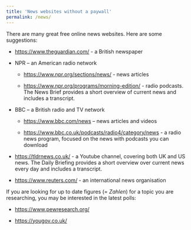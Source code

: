 ```yaml
---
title: 'News websites without a paywall'
permalink: /news/
---
```


There are many great free online news websites. Here are some suggestions:

- <https://www.theguardian.com/>  - a British newspaper

- NPR – an American radio network

  - <https://www.npr.org/sections/news/>  - news articles

  - <https://www.npr.org/programs/morning-edition/>  - radio podcasts. The News
  Brief provides a short overview of current news and includes a transcript.

- BBC – a British radio and TV network

  - <https://www.bbc.com/news>  – news articles and videos

  - <https://www.bbc.co.uk/podcasts/radio4/category/news>  - a radio news
  program, focused on the news with podcasts you can download

- <https://tldrnews.co.uk/> - a Youtube channel, covering both UK and US news.
The Daily Briefing provides a short overview over current news every day and
includes a transcript.

- <https://www.reuters.com/> - an international news organisation

If you are looking for up to date figures (= _Zahlen_) for a topic you are
researching, you may be interested in the latest polls:

- <https://www.pewresearch.org/>

- <https://yougov.co.uk/>
